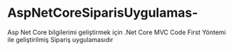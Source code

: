 # AspNetCoreSiparisUygulamas-
Asp Net Core bilgilerimi geliştirmek için .Net Core MVC Code First Yöntemi ile geliştirilmiş Sipariş uygulamasıdır
